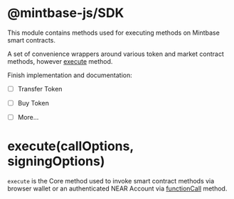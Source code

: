 # @mintbase-js/SDK

This module contains methods used for executing methods on Mintbase smart contracts.

A set of convenience wrappers around various token and market contract methods, however [execute](#execute) method.

Finish implementation and documentation:

- [ ] Transfer Token
- [ ] Buy Token
- [ ] More...


# execute(callOptions, signingOptions)

`execute` is the Core method used to invoke smart contract methods via browser wallet or an authenticated NEAR Account via [functionCall](https://docs.near.org/tools/near-api-js/reference/classes/account.Account#functioncall) method.


